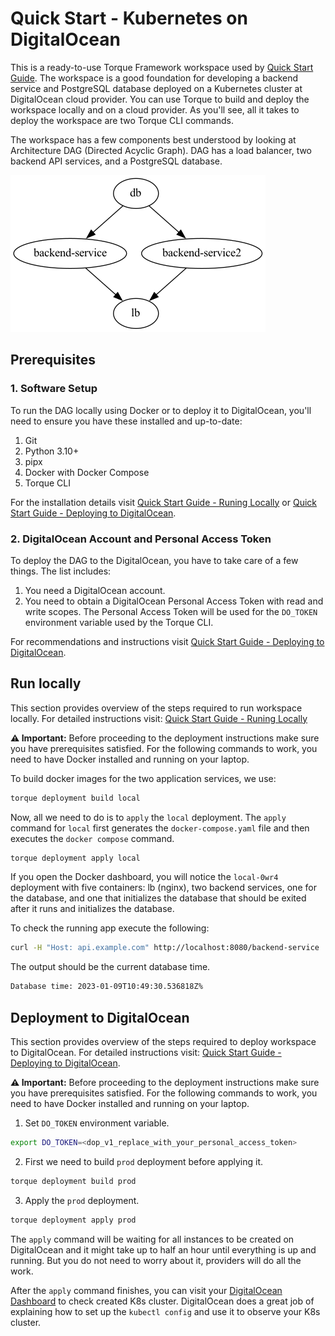 # Quick Start - Kubernetes on DigitalOcean 

This is a ready-to-use Torque Framework workspace used by [Quick Start Guide](https://docs.torque.cloud/quick-start). The workspace is a good foundation for developing a backend service and PostgreSQL database deployed on a Kubernetes cluster at DigitalOcean cloud provider. You can use Torque to build and deploy the workspace locally and on a cloud provider. As you'll see, all it takes to deploy the workspace are two Torque CLI commands.

The workspace has a few components best understood by looking at Architecture DAG (Directed Acyclic Graph). DAG has a load balancer, two backend API services, and a PostgreSQL database.

![DAG image](graph.png)

## Prerequisites

### 1. Software Setup

To run the DAG locally using Docker or to deploy it to DigitalOcean, you'll need to ensure you have these installed and up-to-date:

1. Git
2. Python 3.10+
3. pipx
4. Docker with Docker Compose
5. Torque CLI

For the installation details visit [Quick Start Guide - Runing Locally](https://docs.torque.cloud/quick-start/running-locally) or [Quick Start Guide - Deploying to DigitalOcean](https://docs.torque.cloud/quick-start/deploying-to-do).


### 2. DigitalOcean Account and Personal Access Token

To deploy the DAG to the DigitalOcean, you have to take care of a few things. The list includes:

1. You need a DigitalOcean account.
2. You need to obtain a DigitalOcean Personal Access Token with read and write scopes. The Personal Access Token will be used for the `DO_TOKEN` environment variable used by the Torque CLI.

For recommendations and instructions visit [Quick Start Guide - Deploying to DigitalOcean](https://docs.torque.cloud/quick-start/deploying-to-do).

## Run locally

This section provides overview of the steps required to run workspace locally. For detailed instructions visit: [Quick Start Guide - Runing Locally](https://docs.torque.cloud/quick-start/running-locally)

**⚠️ Important:**
Before proceeding to the deployment instructions make sure you have prerequisites satisfied. For the following commands to work, you need to have Docker installed and running on your laptop.

To build docker images for the two application services, we use:

```bash
torque deployment build local
```

Now, all we need to do is to `apply` the `local` deployment. The `apply` command for `local` first generates the `docker-compose.yaml` file and then executes the `docker compose` command.

```bash
torque deployment apply local
```

If you open the Docker dashboard, you will notice the `local-0wr4` deployment with five containers: lb (nginx), two backend services, one for the database, and one that initializes the database that should be exited after it runs and initializes the database. 

To check the running app execute the following:

```bash
curl -H "Host: api.example.com" http://localhost:8080/backend-service
```

The output should be the current database time. 

```bash
Database time: 2023-01-09T10:49:30.536818Z%
```

## Deployment to DigitalOcean

This section provides overview of the steps required to deploy workspace to DigitalOcean. For detailed instructions visit: [Quick Start Guide - Deploying to DigitalOcean](https://docs.torque.cloud/quick-start/deploying-to-do).

**⚠️ Important:**
Before proceeding to the deployment instructions make sure you have prerequisites satisfied. For the following commands to work, you need to have Docker installed and running on your laptop.

1. Set `DO_TOKEN` environment variable.

```bash
export DO_TOKEN=<dop_v1_replace_with_your_personal_access_token>
```

2. First we need to build `prod` deployment before applying it.

```bash
torque deployment build prod
```

3. Apply the `prod` deployment. 

```bash
torque deployment apply prod
```

The `apply` command will be waiting for all instances to be created on DigitalOcean and it might take up to half an hour until everything is up and running. But you do not need to worry about it, providers will do all the work. 

After the `apply` command finishes, you can visit your [DigitalOcean Dashboard](https://cloud.digitalocean.com/) to check created K8s cluster. DigitalOcean does a great job of explaining how to set up the `kubectl config` and use it to observe your K8s cluster. 
